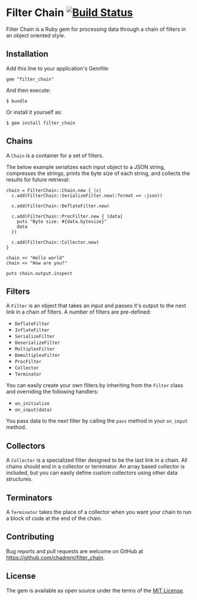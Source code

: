 # Filter Chain [![Build Status](https://travis-ci.org/chadrem/filter_chain.svg)](https://travis-ci.org/chadrem/filter_chain)

Filter Chain is a Ruby gem for processing data through a chain of filters in an object oriented style.

## Installation

Add this line to your application's Gemfile:

    gem "filter_chain"

And then execute:

    $ bundle

Or install it yourself as:

    $ gem install filter_chain

## Chains

A ````Chain```` is a container for a set of filters. 

The below example serializes each input object to a JSON string, compresses the strings, prints the byte size of each string, and collects the results for future retrieval:

    chain = FilterChain::Chain.new { |c|
      c.add(FilterChain::SerializeFilter.new(:format => :json))

      c.add(FilterChain::DeflateFilter.new)

      c.add(FilterChain::ProcFilter.new { |data|
        puts "Byte size: #{data.bytesize}"
        data
      })

      c.add(FilterChain::Collector.new)
    }

    chain << "Hello world"
    chain << "How are you?"

    puts chain.output.inspect

## Filters

A ````Filter```` is an object that takes an input and passes it's output to the next link in a chain of filters.
A number of filters are pre-defined:

- ````DeflateFilter````
- ````InflateFilter````
- ````SerializeFilter````
- ````DeserializeFilter````
- ````MultiplexFilter````
- ````DemultiplexFilter````
- ````ProcFilter````
- ````Collector````
- ````Terminator````

You can easily create your own filters by inheriting from the ````Filter```` class and overriding the following handlers:

- ````on_initialize````
- ````on_input(data)````

You pass data to the next filter by calling the ````pass```` method in your ````on_input```` method.

## Collectors

A ````Collector```` is a specialized filter designed to be the last link in a chain.
All chains should end in a collector or terminator.
An array based collector is included, but you can easily define custom collectors using other data structures.

## Terminators

A ````Terminator```` takes the place of a collector when you want your chain to run a block of code at the end of the chain.

## Contributing

Bug reports and pull requests are welcome on GitHub at https://github.com/chadrem/filter_chain.


## License

The gem is available as open source under the terms of the [MIT License](http://opensource.org/licenses/MIT).
